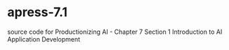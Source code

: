 # apress-7.1
source code for Productionizing AI - Chapter 7 Section 1 Introduction to AI Application Development

